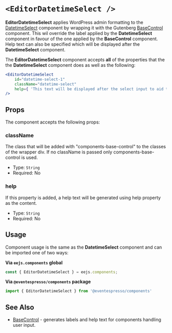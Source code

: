 
# `<EditorDatetimeSelect />`

**EditorDatetimeSelect** applies WordPress admin formatting to the [DatetimeSelect](datetime-select.md) component by wrapping it with the Gutenberg [BaseControl](https://github.com/WordPress/gutenberg/tree/master/components/base-control) component. This wil override the label applied by the **DatetimeSelect** component in favour of the one applied by the **BaseControl** component. Help text can also be specified which will be displayed after the **DatetimeSelect** component.

The **EditorDatetimeSelect** component accepts **all** of the properties that the the **DatetimeSelect** component does as well as the following:

```jsx
<EditorDatetimeSelect
    id="datetime-select-1" 
    className="datetime-select"
    help={ 'This text will be displayed after the select input to aid the user in understanding its purpose or effect.' }
/>
```


## Props

The component accepts the following props:

### className

The class that will be added with "components-base-control" to the classes of the wrapper div.
If no className is passed only components-base-control is used.

- Type: `String`
- Required: No

### help

If this property is added, a help text will be generated using help property as the content.

- Type: `String`
- Required: No


## Usage

Component usage is the same as the **DatetimeSelect** component and can be imported one of two ways:

**Via `eejs.components` global**

```js
const { EditorDatetimeSelect } = eejs.components;
```

**Via `@eventespresso/components` package**

```js
import { EditorDatetimeSelect } from '@eventespresso/components'
```


## See Also

- [BaseControl](https://github.com/WordPress/gutenberg/tree/master/components/base-control) - generates labels and help text for components handling user input.
